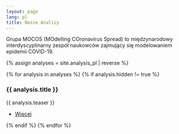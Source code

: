 ```yaml
---
layout: page
lang: pl
title: Nasze Analizy
---
```


<p>Grupa MOCOS (MOdelling COronavirus Spread) to międzynarodowy interdyscyplinarny zespół naukowców zajmujący się modelowaniem epidemii COVID-19.</p>

{% assign analyses = site.analysis_pl | reverse %}
<div class="posts">
{% for analysis in analyses %}
    {% if analysis.hidden != true %}	
		<article>
			<a href="{{ analysis | absolute_url }}" class="image"><img src="{{ analysis.image_teaser }}" alt="" /></a>
			<h3>{{ analysis.title }}</h3>
			<p>{{ analysis.teaser }}</p>
			<ul class="actions">
				<li><a href="{{ analysis | absolute_url }}" class="button">Więcej</a></li>
			</ul>
		</article>
	{% endif %}
{% endfor %}
</div>